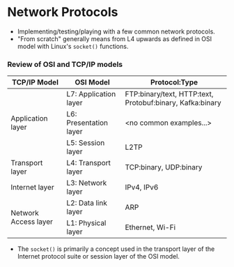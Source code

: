 # Network Protocols

* Implementing/testing/playing with a few common network protocols.
* "From scratch" generally means from L4 upwards as defined in OSI model with Linux's `socket()` functions.

### Review of OSI and TCP/IP models

<table>
    <thead>
        <tr>
            <th>TCP/IP Model</th>
            <th>OSI Model</th>
            <th>Protocol:Type</th>
        </tr>
    </thead>
    <tbody>
        <tr>
            <td rowspan=3>Application layer</td>
            <td>L7: Application layer</td>
            <td>FTP:binary/text, HTTP:text, Protobuf:binary, Kafka:binary</td>
        </tr>
        <tr>
            <td>L6: Presentation layer</td>
            <td>&#60;no common examples...&#62;</td>
        </tr>
        <tr>
            <td>L5: Session layer</td>
            <td>L2TP</td>
        </tr>
        <tr>
            <td>Transport layer</td>
            <td>L4: Transport layer</td>
            <td>TCP:binary, UDP:binary</td>
        </tr>
        <tr>
            <td>Internet layer</td>
            <td>L3: Network layer</td>
            <td>IPv4, IPv6</td>
        </tr>
        <tr>
            <td rowspan=2>Network Access layer</td>
            <td>L2: Data link layer</td>
            <td>ARP</td>
        </tr> 
        <tr>
            <td>L1: Physical layer</td>
            <td>Ethernet, Wi-Fi</td>
        </tr>
    </tbody>
</table>

* The `socket()` is primarily a concept used in the transport layer of the Internet protocol suite or session layer of the OSI model.
